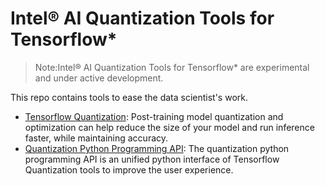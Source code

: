 # Intel® AI Quantization Tools for Tensorflow*

> Note:Intel® AI Quantization Tools for Tensorflow* are experimental and under active development.


This repo contains tools to ease the data scientist's work.

* [Tensorflow Quantization](tensorflow_quantization/README.md#quantization-tools):
  Post-training model quantization and optimization can help reduce the size of your model
  and run inference faster, while maintaining accuracy.
* [Quantization Python Programming API](api/README.md#quantization-python-programming-api-examples-with-resnet50):
  The quantization python programming API is an unified python interface of Tensorflow Quantization tools to improve the user experience.

